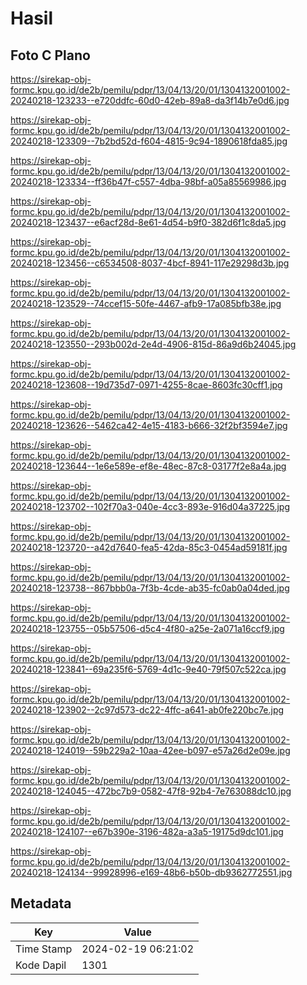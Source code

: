 # Hasil

## Foto C Plano

https://sirekap-obj-formc.kpu.go.id/de2b/pemilu/pdpr/13/04/13/20/01/1304132001002-20240218-123233--e720ddfc-60d0-42eb-89a8-da3f14b7e0d6.jpg

https://sirekap-obj-formc.kpu.go.id/de2b/pemilu/pdpr/13/04/13/20/01/1304132001002-20240218-123309--7b2bd52d-f604-4815-9c94-1890618fda85.jpg

https://sirekap-obj-formc.kpu.go.id/de2b/pemilu/pdpr/13/04/13/20/01/1304132001002-20240218-123334--ff36b47f-c557-4dba-98bf-a05a85569986.jpg

https://sirekap-obj-formc.kpu.go.id/de2b/pemilu/pdpr/13/04/13/20/01/1304132001002-20240218-123437--e6acf28d-8e61-4d54-b9f0-382d6f1c8da5.jpg

https://sirekap-obj-formc.kpu.go.id/de2b/pemilu/pdpr/13/04/13/20/01/1304132001002-20240218-123456--c6534508-8037-4bcf-8941-117e29298d3b.jpg

https://sirekap-obj-formc.kpu.go.id/de2b/pemilu/pdpr/13/04/13/20/01/1304132001002-20240218-123529--74ccef15-50fe-4467-afb9-17a085bfb38e.jpg

https://sirekap-obj-formc.kpu.go.id/de2b/pemilu/pdpr/13/04/13/20/01/1304132001002-20240218-123550--293b002d-2e4d-4906-815d-86a9d6b24045.jpg

https://sirekap-obj-formc.kpu.go.id/de2b/pemilu/pdpr/13/04/13/20/01/1304132001002-20240218-123608--19d735d7-0971-4255-8cae-8603fc30cff1.jpg

https://sirekap-obj-formc.kpu.go.id/de2b/pemilu/pdpr/13/04/13/20/01/1304132001002-20240218-123626--5462ca42-4e15-4183-b666-32f2bf3594e7.jpg

https://sirekap-obj-formc.kpu.go.id/de2b/pemilu/pdpr/13/04/13/20/01/1304132001002-20240218-123644--1e6e589e-ef8e-48ec-87c8-03177f2e8a4a.jpg

https://sirekap-obj-formc.kpu.go.id/de2b/pemilu/pdpr/13/04/13/20/01/1304132001002-20240218-123702--102f70a3-040e-4cc3-893e-916d04a37225.jpg

https://sirekap-obj-formc.kpu.go.id/de2b/pemilu/pdpr/13/04/13/20/01/1304132001002-20240218-123720--a42d7640-fea5-42da-85c3-0454ad59181f.jpg

https://sirekap-obj-formc.kpu.go.id/de2b/pemilu/pdpr/13/04/13/20/01/1304132001002-20240218-123738--867bbb0a-7f3b-4cde-ab35-fc0ab0a04ded.jpg

https://sirekap-obj-formc.kpu.go.id/de2b/pemilu/pdpr/13/04/13/20/01/1304132001002-20240218-123755--05b57506-d5c4-4f80-a25e-2a071a16ccf9.jpg

https://sirekap-obj-formc.kpu.go.id/de2b/pemilu/pdpr/13/04/13/20/01/1304132001002-20240218-123841--69a235f6-5769-4d1c-9e40-79f507c522ca.jpg

https://sirekap-obj-formc.kpu.go.id/de2b/pemilu/pdpr/13/04/13/20/01/1304132001002-20240218-123902--2c97d573-dc22-4ffc-a641-ab0fe220bc7e.jpg

https://sirekap-obj-formc.kpu.go.id/de2b/pemilu/pdpr/13/04/13/20/01/1304132001002-20240218-124019--59b229a2-10aa-42ee-b097-e57a26d2e09e.jpg

https://sirekap-obj-formc.kpu.go.id/de2b/pemilu/pdpr/13/04/13/20/01/1304132001002-20240218-124045--472bc7b9-0582-47f8-92b4-7e763088dc10.jpg

https://sirekap-obj-formc.kpu.go.id/de2b/pemilu/pdpr/13/04/13/20/01/1304132001002-20240218-124107--e67b390e-3196-482a-a3a5-19175d9dc101.jpg

https://sirekap-obj-formc.kpu.go.id/de2b/pemilu/pdpr/13/04/13/20/01/1304132001002-20240218-124134--99928996-e169-48b6-b50b-db9362772551.jpg


## Metadata

| Key        | Value               |
| ---------- | ------------------- |
| Time Stamp | 2024-02-19 06:21:02 |
| Kode Dapil | 1301                |



